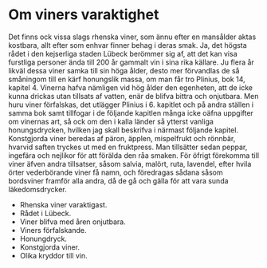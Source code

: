 # Om viners varaktighet

Det finns ock vissa slags rhenska viner, som ännu efter en mansålder aktas kostbara, allt efter som enhvar finner behag i deras smak. Ja, det högsta rådet i den kejserliga staden Lübeck berömmer sig af, att det kan visa furstliga personer ända till 200 år gammalt vin i sina rika källare. Ju flera år likväl dessa viner samka till sin höga ålder, desto mer förvandlas de så småningom till en kärf honungslik massa, om man får tro Plinius, bok 14, kapitel 4. Vinerna hafva nämligen vid hög ålder den egenheten, att de icke kunna drickas utan tillsats af vatten, enär de blifva bittra och onjutbara. Men huru viner förfalskas, det utlägger Plinius i 6. kapitlet och på andra ställen i samma bok samt tillfogar i de följande kapitlen många icke oäfna uppgifter om vinernas art, så ock om den i kalla länder så ytterst vanliga honungsdrycken, hvilken jag skall beskrifva i närmast följande kapitel. Konstgjorda viner beredas af päron, äpplen, mispelfrukt och rönnbär, hvarvid saften tryckes ut med en fruktpress. Man tillsätter sedan peppar, ingefära och nejlikor för att förälda den råa smaken. För öfrigt förekomma till viner äfven andra tillsatser, såsom salvia, malört, ruta, lavendel, efter hvila örter vederbörande viner få namn, och föredragas sådana såsom bordsviner framför alla andra, då de gå och gälla för att vara sunda läkedomsdrycker.

- Rhenska viner varaktigast.
- Rådet i Lübeck.
- Viner blifva med åren onjutbara.
- Viners förfalskande.
- Honungdryck.
- Konstgjorda viner.
- Olika kryddor till vin.